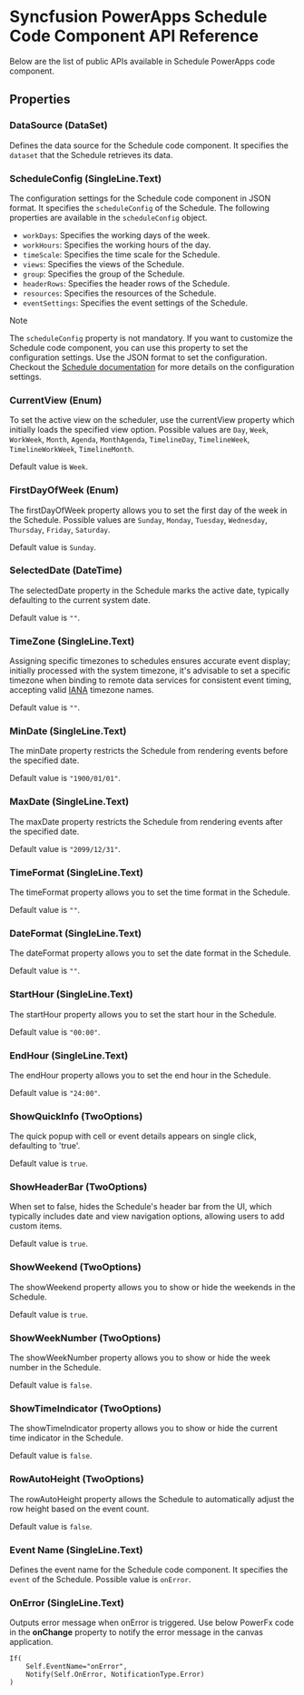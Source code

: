 # Syncfusion PowerApps Schedule Code Component API Reference

Below are the list of public APIs available in Schedule PowerApps code component.

## Properties

### DataSource (DataSet)

Defines the data source for the Schedule code component. It specifies the `dataset` that the Schedule retrieves its data.

### ScheduleConfig (SingleLine.Text)

The configuration settings for the Schedule code component in JSON format. It specifies the `scheduleConfig` of the Schedule. The following properties are available in the `scheduleConfig` object.

- `workDays`: Specifies the working days of the week.
- `workHours`: Specifies the working hours of the day.
- `timeScale`: Specifies the time scale for the Schedule.
- `views`: Specifies the views of the Schedule.
- `group`: Specifies the group of the Schedule.
- `headerRows`: Specifies the header rows of the Schedule.
- `resources`: Specifies the resources of the Schedule.
- `eventSettings`: Specifies the event settings of the Schedule.

> [!NOTE]
> The `scheduleConfig` property is not mandatory. If you want to customize the Schedule code component, you can use this property to set the configuration settings. Use the JSON format to set the configuration. Checkout the [Schedule documentation](https://ej2.syncfusion.com/react/documentation/schedule/getting-started) for more details on the configuration settings.

### CurrentView (Enum)

To set the active view on the scheduler, use the currentView property which initially loads the specified view option. Possible values are `Day`, `Week`, `WorkWeek`, `Month`, `Agenda`, `MonthAgenda`, `TimelineDay`, `TimelineWeek`, `TimelineWorkWeek`, `TimelineMonth`.

Default value is `Week`.

### FirstDayOfWeek (Enum)

The firstDayOfWeek property allows you to set the first day of the week in the Schedule. Possible values are `Sunday`, `Monday`, `Tuesday`, `Wednesday`, `Thursday`, `Friday`, `Saturday`.

Default value is `Sunday`.

### SelectedDate (DateTime)

The selectedDate property in the Schedule marks the active date, typically defaulting to the current system date.

Default value is `""`.

### TimeZone (SingleLine.Text)

Assigning specific timezones to schedules ensures accurate event display; initially processed with the system timezone, it's advisable to set a specific timezone when binding to remote data services for consistent event timing, accepting valid [IANA](https://en.wikipedia.org/wiki/List_of_tz_database_time_zones) timezone names.

Default value is `""`.

### MinDate (SingleLine.Text)

The minDate property restricts the Schedule from rendering events before the specified date.

Default value is `"1900/01/01"`.

### MaxDate (SingleLine.Text)

The maxDate property restricts the Schedule from rendering events after the specified date.

Default value is `"2099/12/31"`.

### TimeFormat (SingleLine.Text)

The timeFormat property allows you to set the time format in the Schedule.

Default value is `""`.

### DateFormat (SingleLine.Text)

The dateFormat property allows you to set the date format in the Schedule.

Default value is `""`.

### StartHour (SingleLine.Text)

The startHour property allows you to set the start hour in the Schedule.

Default value is `"00:00"`.

### EndHour (SingleLine.Text)

The endHour property allows you to set the end hour in the Schedule.

Default value is `"24:00"`.

### ShowQuickInfo (TwoOptions)

The quick popup with cell or event details appears on single click, defaulting to 'true'.

Default value is `true`.

### ShowHeaderBar (TwoOptions)

When set to false, hides the Schedule's header bar from the UI, which typically includes date and view navigation options, allowing users to add custom items.

Default value is `true`.

### ShowWeekend (TwoOptions)

The showWeekend property allows you to show or hide the weekends in the Schedule.

Default value is `true`.

### ShowWeekNumber (TwoOptions)

The showWeekNumber property allows you to show or hide the week number in the Schedule.

Default value is `false`.

### ShowTimeIndicator (TwoOptions)

The showTimeIndicator property allows you to show or hide the current time indicator in the Schedule.

Default value is `false`.

### RowAutoHeight (TwoOptions)

The rowAutoHeight property allows the Schedule to automatically adjust the row height based on the event count.

Default value is `false`.

### Event Name (SingleLine.Text)

Defines the event name for the Schedule code component. It specifies the `event` of the Schedule. Possible value is `onError`.

### OnError (SingleLine.Text)

Outputs error message when onError is triggered. Use below PowerFx code in the **onChange** property to notify the error message in the canvas application.

```
If(
    Self.EventName="onError",
    Notify(Self.OnError, NotificationType.Error)
)
```
